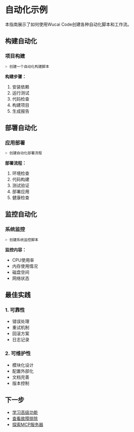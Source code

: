 # 自动化示例

本指南展示了如何使用Wucai Code创建各种自动化脚本和工作流。

## 构建自动化

### 项目构建
```bash
> 创建一个自动化构建脚本
```

**构建步骤：**
1. 安装依赖
2. 运行测试
3. 代码检查
4. 构建项目
5. 生成报告

## 部署自动化

### 应用部署
```bash
> 创建自动化部署流程
```

**部署流程：**
1. 环境检查
2. 代码构建
3. 测试验证
4. 部署应用
5. 健康检查

## 监控自动化

### 系统监控
```bash
> 创建系统监控脚本
```

**监控内容：**
- CPU使用率
- 内存使用情况
- 磁盘空间
- 网络状态

## 最佳实践

### 1. 可靠性
- 错误处理
- 重试机制
- 回滚方案
- 日志记录

### 2. 可维护性
- 模块化设计
- 配置外部化
- 文档完善
- 版本控制

## 下一步

- [学习高级功能](/zh/advanced/customization)
- [查看故障排除](/zh/troubleshooting/common-issues)
- [探索MCP服务器](/zh/advanced/mcp-servers)

